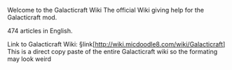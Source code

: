 Welcome to the Galacticraft Wiki
The official Wiki giving help for the Galacticraft mod.

474 articles in English.

Link to Galacticraft Wiki: §link[http://wiki.micdoodle8.com/wiki/Galacticraft]
This is a direct copy paste of the entire Galacticraft wiki so the formating may look weird